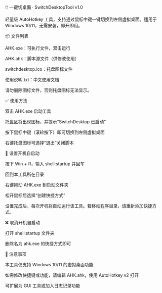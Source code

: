 🖱️ 一键切桌面 · SwitchDesktopTool v1.0

轻量级 AutoHotkey 工具，支持通过鼠标中键一键切换到左侧虚拟桌面。适用于 Windows 10/11，无需安装，即开即用。

📦 文件列表

AHK.exe：可执行文件，双击运行

AHK.ahk：脚本源文件（供修改使用）

switchdesktop.ico：托盘图标文件

使用说明.txt：中文使用文档

请勿删除图标文件，否则托盘图标无法显示。

✅ 使用方法

双击 AHK.exe 启动工具

托盘区将出现图标，并提示“SwitchDesktop 已启动”

按下鼠标中键（滚轮按下）即可切换到左侧虚拟桌面

右键托盘图标可选择“退出”关闭脚本

🚀 设置开机自启动

按下 Win + R，输入 shell:startup 并回车

回到本工具所在目录

右键拖动 AHK.exe 到启动文件夹

松开鼠标后选择“创建快捷方式”

设置完成后，每次开机将自动运行该工具。若移动程序目录，请重新添加快捷方式。

❌ 取消开机自启动

打开 shell:startup 文件夹

删除名为 ahk.exe 的快捷方式即可

📌 注意事项

本工具仅支持 Windows 10/11 的虚拟桌面功能

如需修改快捷键或功能，请编辑 AHK.ahk，使用 AutoHotkey v2 打开

可扩展为 GUI 工具或加入日志记录功能
